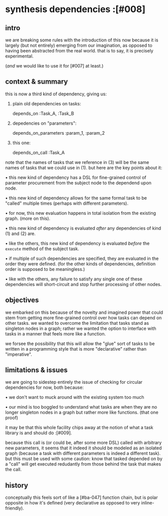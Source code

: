 # synthesis dependencies :[#008]

## intro

we are breaking some rules with the introduction of this now because it
is largely (but not entirely) emerging from our imagination, as opposed
to having been abstracted from the real world. that is to say, it is
precisely experimental.

(*and* we would like to use it for [#007] at least.)




## context & summary

this is now a third kind of dependency, giving us:

  1. plain old dependencies on tasks:

      depends_on :Task_A, :Task_B


  2. depedencies on "parameters":

      depends_on_parameters :param_1, :param_2


  3. this one:

      depends_on_call :Task_A


note that the names of tasks that we reference in (3) will be the same
names of tasks that we could use in (1). but here are the key points
about it:

  • this new kind of dependency has a DSL for fine-grained control of
    parameter procurement from the subject node to the dependend upon
    node.

  • this new kind of dependency allows for the same formal task to be
    "called" multiple times (perhaps with different parameters).

  • for now, this new evaluation happens in total isolation from the
    existing graph. (more on this).

  • this new kind of dependency is evaluated *after* any dependencies
    of kind (1) and (2) are.

  • like the others, this new kind of dependency is evaluated *before* the
    `execute` method of the subject task.

  • if multiple of such dependencies are specified, they are evaluated
    in the order they were defined. (for the other kinds of
    dependencies, definition order is supposed to be meaningless.)

  • like with the others, any failure to satisfy any single one of these
    dependencies will short-circuit and stop further processing of other
    nodes.




## objectives

we embarked on this because of the novelty and imagined power that could
stem from getting more fine-grained control over how tasks can depend on
other tasks. we wanted to overcome the limitation that tasks stand as
singleton nodes in a graph; rather we wanted the option to interface
with tasks in a manner that feels more like a function.

we forsee the possibility that this will allow the "glue" sort of tasks
to be written in a programming style that is more "declarative" rather
than "imperative".




## limitations & issues

we are going to sidestep entirely the issue of checking for circular
dependencies for now, both because:

  • we don't want to muck around with the existing system too much

  • our mind is too boggled to understand what tasks are when they are
    no longer singleton nodes in a graph but rather more like functions.
    (that one proof)

it may be that this whole facility chips away at the notion of what a
task library is and should do :[#009].

because this call is (or could be, after some more DSL) called with
arbitrary new parameters, it seems that it indeed it should be modeled
as an isolated graph (because a task with different parameters is indeed
a different task). but this must be used with some caution: know that
tasked depended on by a "call" will get executed redudantly from those
behind the task that makes the call.




## history

conceptually this feels sort of like a [#ba-047] function chain, but is
polar opposite in how it's defined (very declarative as opposed to very
inline-friendly).
